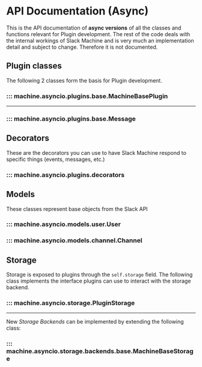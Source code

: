 # API Documentation (Async)

This is the API documentation of **async versions** of all the classes and functions relevant for Plugin development.
The rest of the code deals with the internal workings of Slack Machine and is very much an implementation detail and
subject to change. Therefore it is not documented.

## Plugin classes

The following 2 classes form the basis for Plugin development.

### ::: machine.asyncio.plugins.base.MachineBasePlugin

------------------------------------------------------------------------

### ::: machine.asyncio.plugins.base.Message


## Decorators

These are the decorators you can use to have Slack Machine respond to
specific things (events, messages, etc.)

### ::: machine.asyncio.plugins.decorators

## Models

These classes represent base objects from the Slack API

### ::: machine.asyncio.models.user.User

### ::: machine.asyncio.models.channel.Channel

## Storage

Storage is exposed to plugins through the `self.storage` field. The
following class implements the interface plugins can use to interact
with the storage backend.

### ::: machine.asyncio.storage.PluginStorage

------------------------------------------------------------------------

New *Storage Backends* can be implemented by extending the following
class:

### ::: machine.asyncio.storage.backends.base.MachineBaseStorage
